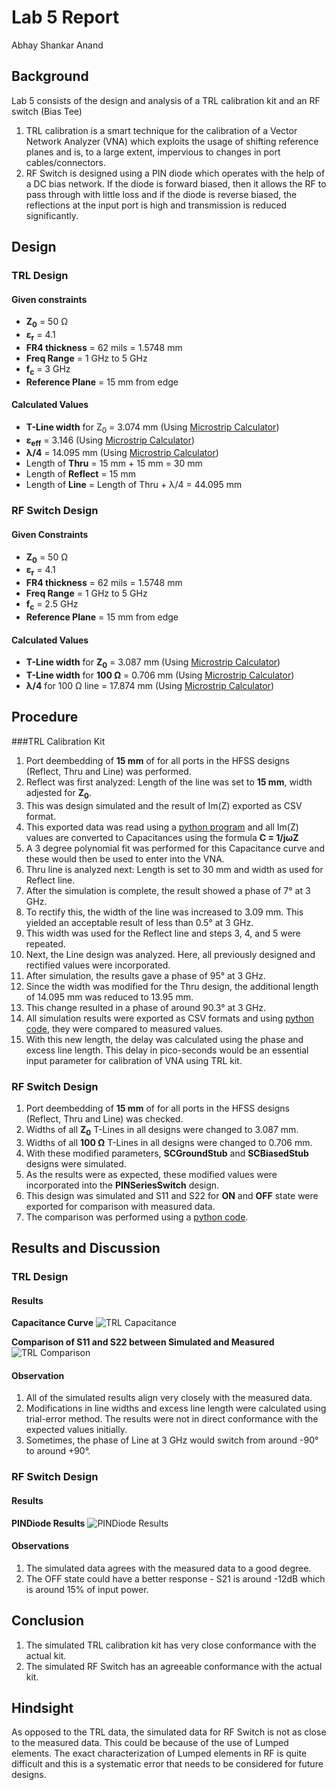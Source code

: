 # Lab 5 Report
Abhay Shankar Anand

## Background
Lab 5 consists of the design and analysis of a TRL calibration kit and an RF switch (Bias Tee)

1. TRL calibration is a smart technique for the calibration of a Vector Network Analyzer (VNA) which exploits the usage of shifting reference planes and is, to a large extent, impervious to changes in port cables/connectors.
2. RF Switch is designed using a PIN diode which operates with the help of a DC bias network. If the diode is forward biased, then it allows the RF to pass through with little loss and if the diode is reverse biased, the reflections at the input port is high and transmission is reduced significantly.

## Design
### TRL Design
#### Given constraints
* __Z<sub>0</sub>__ = 50 &#937;
* __&#949;<sub>r</sub>__ = 4.1
* __FR4 thickness__ = 62 mils = 1.5748 mm
* __Freq Range__ = 1 GHz to 5 GHz
* __f<sub>c</sub>__ = 3 GHz
* __Reference Plane__ = 15 mm from edge

#### Calculated Values
* __T-Line width__ for Z<sub>0</sub> = 3.074 mm (Using [Microstrip Calculator](http://www1.sphere.ne.jp/i-lab/ilab/tool/ms_line_e.htm))
* __&#949;<sub>eff</sub>__ = 3.146 (Using [Microstrip Calculator](http://www1.sphere.ne.jp/i-lab/ilab/tool/ms_line_e.htm))
* __&#955;/4__ = 14.095 mm (Using [Microstrip Calculator](http://www1.sphere.ne.jp/i-lab/ilab/tool/ms_line_e.htm))
* Length of **Thru** = 15 mm + 15 mm = 30 mm
* Length of **Reflect** = 15 mm
* Length of **Line** = Length of Thru + &#955;/4 = 44.095 mm

### RF Switch Design
#### Given Constraints
* __Z<sub>0</sub>__ = 50 &#937;
* __&#949;<sub>r</sub>__ = 4.1
* __FR4 thickness__ = 62 mils = 1.5748 mm
* __Freq Range__ = 1 GHz to 5 GHz
* __f<sub>c</sub>__ = 2.5 GHz
* __Reference Plane__ = 15 mm from edge

#### Calculated Values
* __T-Line width__ for __Z<sub>0</sub>__ = 3.087 mm (Using [Microstrip Calculator](http://www1.sphere.ne.jp/i-lab/ilab/tool/ms_line_e.htm))
* __T-Line width__ for __100 &#937;__ = 0.706 mm (Using [Microstrip Calculator](http://www1.sphere.ne.jp/i-lab/ilab/tool/ms_line_e.htm))
* __&#955;/4__ for 100 &#937; line = 17.874 mm (Using [Microstrip Calculator](http://www1.sphere.ne.jp/i-lab/ilab/tool/ms_line_e.htm))

## Procedure
###TRL Calibration Kit

1. Port deembedding of **15 mm** of for all ports in the HFSS designs (Reflect, Thru and Line) was performed.
2. Reflect was first analyzed: Length of the line was set to **15 mm**, width adjested for **Z<sub>0</sub>**.
3. This was design simulated and the result of Im(Z) exported as CSV format.
4. This exported data was read using a [python program](https://github.com/CourseReps/ECEN452-Spring2016/blob/master/Students/abhaysanand/Lab5/dev/TRL_capacitance.py) and all Im(Z) values are converted to Capacitances using the formula
**C = 1/j&#969;Z**
5. A 3 degree polynomial fit was performed for this Capacitance curve and these would then be used to enter into the VNA.
6. Thru line is analyzed next: Length is set to 30 mm and width as used for Reflect line.
7. After the simulation is complete, the result showed a phase of 7&#176; at 3 GHz.
8. To rectify this, the width of the line was increased to 3.09 mm. This yielded an acceptable result of less than 0.5&#176; at 3 GHz.
9. This width was used for the Reflect line and steps 3, 4, and 5 were repeated.
10. Next, the Line design was analyzed. Here, all previously designed and rectified values were incorporated.
11. After simulation, the results gave a phase of 95&#176; at 3 GHz.
12. Since the width was modified for the Thru design, the additional length of 14.095 mm was reduced to 13.95 mm.
13. This change resulted in a phase of around 90.3&#176; at 3 GHz.
14. All simulation results were exported as CSV formats and using [python code](https://github.com/CourseReps/ECEN452-Spring2016/blob/master/Students/abhaysanand/Lab5/dev/TRL_S11_S21_Plotter.py), they were compared to measured values.
15. With this new length, the delay was calculated using the phase and excess line length. This delay in pico-seconds would be an essential input parameter for calibration of VNA using TRL kit.

### RF Switch Design

1. Port deembedding of **15 mm** of for all ports in the HFSS designs (Reflect, Thru and Line) was checked.
2. Widths of all __Z<sub>0</sub>__ T-Lines in all designs were changed to 3.087 mm.
3. Widths of all __100 &#937;__ T-Lines in all designs were changed to 0.706 mm.
4. With these modified parameters, **SCGroundStub** and **SCBiasedStub** designs were simulated.
5. As the results were as expected, these modified values were incorporated into the **PINSeriesSwitch** design.
6. This design was simulated and S11 and S22 for **ON** and **OFF** state were exported for comparison with measured data.
7. The comparison was performed using a [python code](https://github.com/CourseReps/ECEN452-Spring2016/blob/master/Students/abhaysanand/Lab5/dev/PinDiode_S11_S21_Plotter.py).

## Results and Discussion
### TRL Design
#### Results
**Capacitance Curve**
![TRL Capacitance](https://github.com/CourseReps/ECEN452-Spring2016/blob/master/Students/abhaysanand/Lab5/results/TRL_Capacitance.jpeg)

**Comparison of S11 and S22 between Simulated and Measured**
![TRL Comparison](https://github.com/CourseReps/ECEN452-Spring2016/blob/master/Students/abhaysanand/Lab5/results/TRL_results.jpeg)

#### Observation
1. All of the simulated results align very closely with the measured data.
2. Modifications in line widths and excess line length were calculated using trial-error method. The results were not in direct conformance with the expected values initially.
3. Sometimes, the phase of Line at 3 GHz would switch from around -90&#176; to around +90&#176;.

### RF Switch Design
#### Results
**PINDiode Results**
![PINDiode Results](https://github.com/CourseReps/ECEN452-Spring2016/blob/master/Students/abhaysanand/Lab5/results/PinDiode_results.jpeg)

#### Observations
1. The simulated data agrees with the measured data to a good degree.
2. The OFF state could have a better response - S21 is around -12dB which is around 15% of input power.

## Conclusion
1. The simulated TRL calibration kit has very close conformance with the actual kit.
2. The simulated RF Switch has an agreeable conformance with the actual kit.

## Hindsight
As opposed to the TRL data, the simulated data for RF Switch is not as close to the measured data. This could be because of the use of Lumped elements. The exact characterization of Lumped elements in RF is quite difficult and this is a systematic error that needs to be considered for future designs.
